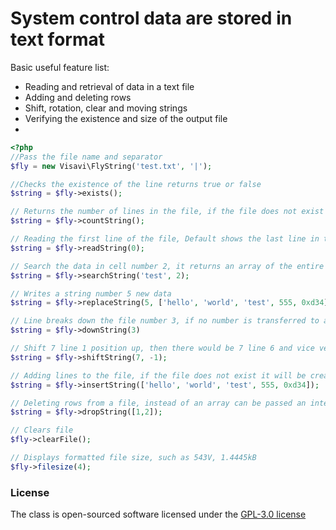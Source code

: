 # System control data are stored in text format

Basic useful feature list:

 * Reading and retrieval of data in a text file
 * Adding and deleting rows
 * Shift, rotation, clear and moving strings
 * Verifying the existence and size of the output file
 *

```php
<?php
//Pass the file name and separator
$fly = new Visavi\FlyString('test.txt', '|');

//Checks the existence of the line returns true or false
$string = $fly->exists();

// Returns the number of lines in the file, if the file does not exist returns 0
$string = $fly->countString();

// Reading the first line of the file, Default shows the last line in the file
$string = $fly->readString(0);

// Search the data in cell number 2, it returns an array of the entire row and line number, If no number of the cell search is performed in zero cell
$string = $fly->searchString('test', 2);

// Writes a string number 5 new data
$string = $fly->replaceString(5, ['hello', 'world', 'test', 555, 0xd34]);

// Line breaks down the file number 3, if no number is transferred to a null string
$string = $fly->downString(3)

// Shift 7 line 1 position up, then there would be 7 line 6 and vice versa
$string = $fly->shiftString(7, -1);

// Adding lines to the file, if the file does not exist it will be created, line is added to the file
$string = $fly->insertString(['hello', 'world', 'test', 555, 0xd34]);

// Deleting rows from a file, instead of an array can be passed an integer
$string = $fly->dropString([1,2]);

// Clears file
$fly->clearFile();

// Displays formatted file size, such as 543V, 1.4445kB
$fly->filesize(4);
```

### License

The class is open-sourced software licensed under the [GPL-3.0 license](http://opensource.org/licenses/gpl-3.0.html)
